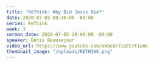 ```yaml
---
title: 'ReThink: Why Did Jesus Die?'
date: 2020-07-05 08:46:00 -04:00
series: ReThink
week: 3
sermon_date: 2020-07-05 10:00:00 -04:00
speaker: Denis Beausejour
video_url: https://www.youtube.com/embed/7iaECrFiw0c
thumbnail_image: "/uploads/RETHINK.png"
---
```


